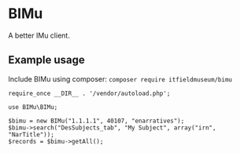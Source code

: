 # BIMu
A better IMu client.

## Example usage
Include BIMu using composer:
`composer require itfieldmuseum/bimu`

```
require_once __DIR__ . '/vendor/autoload.php';

use BIMu\BIMu;

$bimu = new BIMu("1.1.1.1", 40107, "enarratives");
$bimu->search("DesSubjects_tab", "My Subject", array("irn", "NarTitle"));
$records = $bimu->getAll();
```


